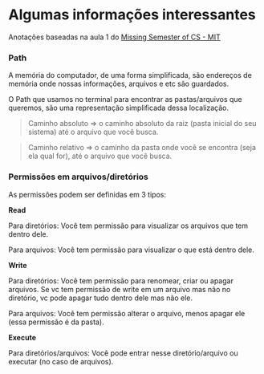 # Algumas informações interessantes

Anotações baseadas na aula 1 do [Missing Semester of CS - MIT](https://www.youtube.com/watch?v=Z56Jmr9Z34Q)

### Path

A memória do computador, de uma forma simplificada, são endereços de memória onde nossas informações, arquivos e etc são guardados.

O Path que usamos no terminal para encontrar as pastas/arquivos que queremos, são uma representação simplificada dessa localização.

> Caminho absoluto ⇒ o caminho absoluto da raiz (pasta inicial do seu sistema) até o arquivo que você busca.

> Caminho relativo ⇒ o caminho da pasta onde você se encontra (seja ela qual for), até o arquivo que você busca.

### Permissões em arquivos/diretórios

As permissões podem ser definidas em 3 tipos:

**Read**

Para diretórios: Você tem permissão para visualizar os arquivos que tem dentro dele.

Para arquivos: Você tem permissão para visualizar o que está dentro dele.

**Write**

Para diretórios: Você tem permissão para renomear, criar ou apagar arquivos. Se vc tem permissão de write em um arquivo mas não no diretório, vc pode apagar tudo dentro dele mas não ele.

Para arquivos: Você tem permissão alterar o arquivo, menos apagar ele (essa permissão é da pasta).

**Execute**

Para diretórios/arquivos: Você pode entrar nesse diretório/arquivo ou executar (no caso de arquivos).
